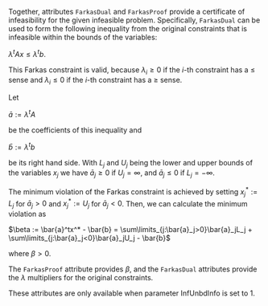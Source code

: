 Together, attributes `FarkasDual` and `FarkasProof` provide a certificate of infeasibility for the given infeasible
problem. Specifically, `FarkasDual` can be used to form the following inequality from the original constraints that is
infeasible within the bounds of the variables:

$\lambda^tAx \leq \lambda^tb.$

This Farkas constraint is valid, because $\lambda_i \geq 0$ if the $i$-th constraint has a $\leq$ sense and $\lambda_i
\leq 0$ if the $i$-th constraint has a $\geq$ sense.

Let

$\bar{a} := \lambda^tA$

be the coefficients of this inequality and

$\bar{b} := \lambda^tb$

be its right hand side. With $L_j$ and $U_j$ being the lower and upper bounds of the variables $x_j$ we have $\bar{a}_j
\geq 0$ if $U_j = \infty$, and $\bar{a}_j \leq 0$ if $L_j = -\infty$.

The minimum violation of the Farkas constraint is achieved by setting $x^*_j := L_j$ for $\bar{a}_j > 0$ and $x^*_j :=
U_j$ for $\bar{a}_j < 0$. Then, we can calculate the minimum violation as

$\beta := \bar{a}^tx^* - \bar{b} = \sum\limits_{j:\bar{a}_j>0}\bar{a}_jL_j + \sum\limits_{j:\bar{a}_j<0}\bar{a}_jU_j -
\bar{b}$

where $\beta>0$.

The `FarkasProof` attribute provides $\beta$, and the `FarkasDual` attributes provide the $\lambda$ multipliers for the
original constraints.

These attributes are only available when parameter InfUnbdInfo is set to 1.